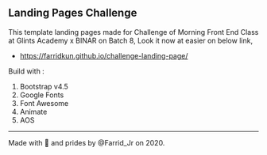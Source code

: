## Landing Pages Challenge

This template landing pages made for Challenge of Morning Front End Class at Glints Academy x BINAR on Batch 8, Look it now at easier on below link,
- https://farridkun.github.io/challenge-landing-page/

Build with :
1. Bootstrap v4.5
2. Google Fonts
3. Font Awesome
4. Animate
5. AOS

---

Made with 💙 and prides by @Farrid_Jr on 2020.